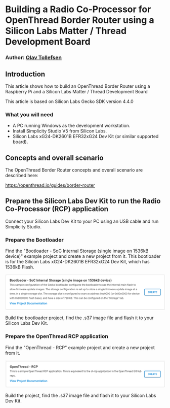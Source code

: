 # Building a Radio Co-Processor for OpenThread Border Router using a Silicon Labs Matter / Thread Development Board
### Author: [Olav Tollefsen](https://www.linkedin.com/in/olavtollefsen/)

## Introduction

This article shows how to build an OpenThread Border Router using a Raspberry Pi and a Silicon Labs Matter / Thread Development Board

This article is based on Silicon Labs Gecko SDK version 4.4.0

### What you will need

- A PC running Windows as the development workstation.
- Install Simplicity Studio V5 from Silicon Labs.
- Silicon Labs xG24-DK2601B EFR32xG24 Dev Kit (or similar supported board).

## Concepts and overall scenario

The OpenThread Border Router concepts and overall scenario are described here:

https://openthread.io/guides/border-router

## Prepare the Silicon Labs Dev Kit to run the Radio Co-Processor (RCP) application

Connect your Silicon Labs Dev Kit to your PC using an USB cable and run Simplicity Studio.

### Prepare the Bootloader

Find the "Bootloader - SoC Internal Storage (single image on 1536kB device)" example project and create a new project from it. This bootloader is for the Silicon Labs xG24-DK2601B EFR32xG24 Dev Kit, which has 1536kB Flash.

![Bootloader](./images/bootloader.png)

Build the bootloader project, find the .s37 image file and flash it to your Silicon Labs Dev Kit.

### Prepare the OpenThread RCP application

Find the "OpenThread - RCP" example project and create a new project from it. 

![RCP Application](./images/open-thread-rcp.png)

Build the project, find the .s37 image file and flash it to your Silicon Labs Dev Kit.
